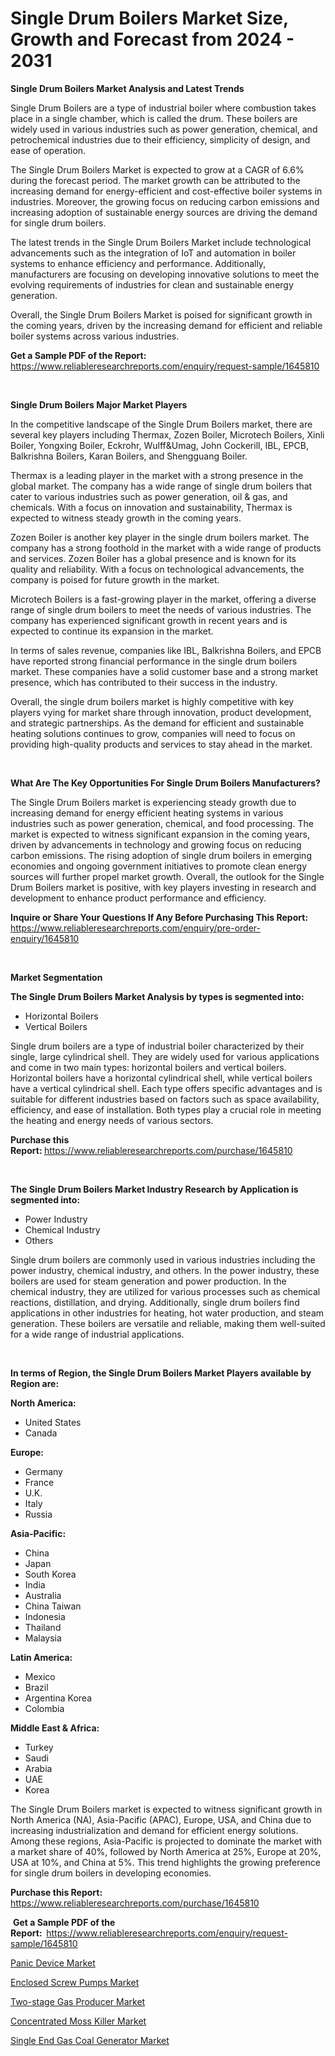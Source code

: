 <p><h1>Single Drum Boilers Market Size, Growth and Forecast from 2024 - 2031</h1></p><p><strong>Single Drum Boilers Market Analysis and Latest Trends</strong></p>
<p><p>Single Drum Boilers are a type of industrial boiler where combustion takes place in a single chamber, which is called the drum. These boilers are widely used in various industries such as power generation, chemical, and petrochemical industries due to their efficiency, simplicity of design, and ease of operation.</p><p>The Single Drum Boilers Market is expected to grow at a CAGR of 6.6% during the forecast period. The market growth can be attributed to the increasing demand for energy-efficient and cost-effective boiler systems in industries. Moreover, the growing focus on reducing carbon emissions and increasing adoption of sustainable energy sources are driving the demand for single drum boilers.</p><p>The latest trends in the Single Drum Boilers Market include technological advancements such as the integration of IoT and automation in boiler systems to enhance efficiency and performance. Additionally, manufacturers are focusing on developing innovative solutions to meet the evolving requirements of industries for clean and sustainable energy generation.</p><p>Overall, the Single Drum Boilers Market is poised for significant growth in the coming years, driven by the increasing demand for efficient and reliable boiler systems across various industries.</p></p>
<p><strong>Get a Sample PDF of the Report:&nbsp;</strong> <a href="https://www.reliableresearchreports.com/enquiry/request-sample/1645810">https://www.reliableresearchreports.com/enquiry/request-sample/1645810</a></p>
<p>&nbsp;</p>
<p><strong>Single Drum Boilers Major Market Players</strong></p>
<p><p>In the competitive landscape of the Single Drum Boilers market, there are several key players including Thermax, Zozen Boiler, Microtech Boilers, Xinli Boiler, Yongxing Boiler, Eckrohr, Wulff&Umag, John Cockerill, IBL, EPCB, Balkrishna Boilers, Karan Boilers, and Shengguang Boiler.</p><p>Thermax is a leading player in the market with a strong presence in the global market. The company has a wide range of single drum boilers that cater to various industries such as power generation, oil & gas, and chemicals. With a focus on innovation and sustainability, Thermax is expected to witness steady growth in the coming years.</p><p>Zozen Boiler is another key player in the single drum boilers market. The company has a strong foothold in the market with a wide range of products and services. Zozen Boiler has a global presence and is known for its quality and reliability. With a focus on technological advancements, the company is poised for future growth in the market.</p><p>Microtech Boilers is a fast-growing player in the market, offering a diverse range of single drum boilers to meet the needs of various industries. The company has experienced significant growth in recent years and is expected to continue its expansion in the market.</p><p>In terms of sales revenue, companies like IBL, Balkrishna Boilers, and EPCB have reported strong financial performance in the single drum boilers market. These companies have a solid customer base and a strong market presence, which has contributed to their success in the industry.</p><p>Overall, the single drum boilers market is highly competitive with key players vying for market share through innovation, product development, and strategic partnerships. As the demand for efficient and sustainable heating solutions continues to grow, companies will need to focus on providing high-quality products and services to stay ahead in the market.</p></p>
<p>&nbsp;</p>
<p><strong>What Are The Key Opportunities For Single Drum Boilers Manufacturers?</strong></p>
<p><p>The Single Drum Boilers market is experiencing steady growth due to increasing demand for energy efficient heating systems in various industries such as power generation, chemical, and food processing. The market is expected to witness significant expansion in the coming years, driven by advancements in technology and growing focus on reducing carbon emissions. The rising adoption of single drum boilers in emerging economies and ongoing government initiatives to promote clean energy sources will further propel market growth. Overall, the outlook for the Single Drum Boilers market is positive, with key players investing in research and development to enhance product performance and efficiency.</p></p>
<p><strong>Inquire or Share Your Questions If Any Before Purchasing This Report:</strong> <a href="https://www.reliableresearchreports.com/enquiry/pre-order-enquiry/1645810">https://www.reliableresearchreports.com/enquiry/pre-order-enquiry/1645810</a></p>
<p>&nbsp;</p>
<p><strong>Market Segmentation</strong></p>
<p><strong>The Single Drum Boilers Market Analysis by types is segmented into:</strong></p>
<p><ul><li>Horizontal Boilers</li><li>Vertical Boilers</li></ul></p>
<p><p>Single drum boilers are a type of industrial boiler characterized by their single, large cylindrical shell. They are widely used for various applications and come in two main types: horizontal boilers and vertical boilers. Horizontal boilers have a horizontal cylindrical shell, while vertical boilers have a vertical cylindrical shell. Each type offers specific advantages and is suitable for different industries based on factors such as space availability, efficiency, and ease of installation. Both types play a crucial role in meeting the heating and energy needs of various sectors.</p></p>
<p><strong>Purchase this Report:&nbsp;</strong><a href="https://www.reliableresearchreports.com/purchase/1645810">https://www.reliableresearchreports.com/purchase/1645810</a></p>
<p>&nbsp;</p>
<p><strong>The Single Drum Boilers Market Industry Research by Application is segmented into:</strong></p>
<p><ul><li>Power Industry</li><li>Chemical Industry</li><li>Others</li></ul></p>
<p><p>Single drum boilers are commonly used in various industries including the power industry, chemical industry, and others. In the power industry, these boilers are used for steam generation and power production. In the chemical industry, they are utilized for various processes such as chemical reactions, distillation, and drying. Additionally, single drum boilers find applications in other industries for heating, hot water production, and steam generation. These boilers are versatile and reliable, making them well-suited for a wide range of industrial applications.</p></p>
<p>&nbsp;</p>
<p><strong>In terms of Region, the Single Drum Boilers Market Players available by Region are:</strong></p>
<p>
    <p> <strong> North America: </strong>
        <ul>
            <li>United States</li>
            <li>Canada</li>
        </ul>
        </p> 
    <p> <strong> Europe: </strong>
        <ul>
            <li>Germany</li>
            <li>France</li>
            <li>U.K.</li>
            <li>Italy</li>
            <li>Russia</li>
        </ul>
        </p> 
    <p> <strong> Asia-Pacific: </strong>
        <ul>
            <li>China</li>
            <li>Japan</li>
            <li>South Korea</li>
            <li>India</li>
            <li>Australia</li>
            <li>China Taiwan</li>
            <li>Indonesia</li>
            <li>Thailand</li>
            <li>Malaysia</li>
        </ul>
        </p> 
    <p> <strong> Latin America: </strong>
        <ul>
            <li>Mexico</li>
            <li>Brazil</li>
            <li>Argentina Korea</li>
            <li>Colombia</li>
        </ul>
        </p> 
    <p> <strong> Middle East & Africa: </strong>
        <ul>
            <li>Turkey</li>
            <li>Saudi</li>
            <li>Arabia</li>
            <li>UAE</li>
            <li>Korea</li>
        </ul>
    </p>
    </p>
<p><p>The Single Drum Boilers market is expected to witness significant growth in North America (NA), Asia-Pacific (APAC), Europe, USA, and China due to increasing industrialization and demand for efficient energy solutions. Among these regions, Asia-Pacific is projected to dominate the market with a market share of 40%, followed by North America at 25%, Europe at 20%, USA at 10%, and China at 5%. This trend highlights the growing preference for single drum boilers in developing economies.</p></p>
<p><strong>Purchase this Report: </strong><a href="https://www.reliableresearchreports.com/purchase/1645810">https://www.reliableresearchreports.com/purchase/1645810</a></p>
<p>&nbsp;<strong>Get a Sample PDF of the Report:&nbsp;&nbsp;</strong><a href="https://www.reliableresearchreports.com/enquiry/request-sample/1645810">https://www.reliableresearchreports.com/enquiry/request-sample/1645810</a></p>
<p><strong></strong></p>
<p><p><a href="https://view.publitas.com/reportprime-1/panic-device-market-dynamics-2024-2031-also-about-its-market-trends-projections-and-opportunities/">Panic Device Market</a></p><p><a href="https://github.com/jaidynmorantestelletmjzya/Market-Research-Report-List-1/blob/main/enclosed-screw-pumps-market.md">Enclosed Screw Pumps Market</a></p><p><a href="https://picayune-night-cbd.notion.site/Two-stage-Gas-Producer-Market-Research-Report-Forecasted-for-Period-from-2024-2031-by-Market-Type-61d2918b054a481488d141cb5e20fcbb">Two-stage Gas Producer Market</a></p><p><a href="https://view.publitas.com/reportprime-1/concentrated-moss-killer-market-with-the-goal-of-estimating-the-market-size-and-future-growth-potential-of-various-market-segments-based-on-component-applications-end-user-and-region/">Concentrated Moss Killer Market</a></p><p><a href="https://artistic-helicopter-ca9.notion.site/Single-End-Gas-Coal-Generator-Market-Offers-Provide-Insightful-Data-for-the-Time-Period-from-2024-to-f0de7e84463c404fafd215bb8669ff81">Single End Gas Coal Generator Market</a></p></p>